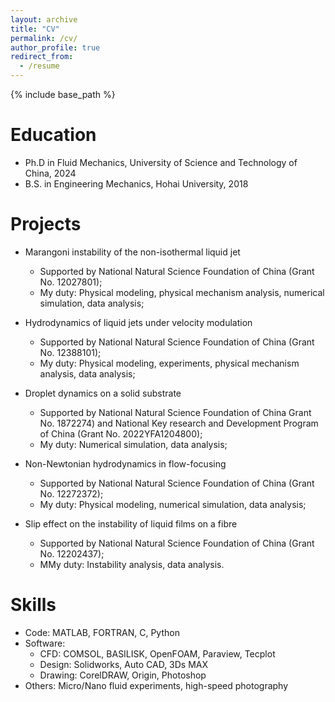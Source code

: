 ```yaml
---
layout: archive
title: "CV"
permalink: /cv/
author_profile: true
redirect_from:
  - /resume
---
```


{% include base_path %}

Education
======
* Ph.D in Fluid Mechanics, University of Science and Technology of China, 2024
* B.S. in Engineering Mechanics, Hohai University, 2018

Projects
======
* Marangoni instability of the non-isothermal liquid jet
  * Supported by National Natural Science Foundation of China (Grant No. 12027801);
  * My duty: Physical modeling, physical mechanism analysis, numerical simulation, data analysis;

* Hydrodynamics of liquid jets under velocity modulation
  * Supported by National Natural Science Foundation of China (Grant No. 12388101);
  * My duty: Physical modeling, experiments, physical mechanism analysis, data analysis;

* Droplet dynamics on a solid substrate
  * Supported by National Natural Science Foundation of China Grant No. 1872274) and National Key research and Development Program of China (Grant No. 2022YFA1204800);
  * My duty: Numerical simulation, data analysis;
 
* Non-Newtonian hydrodynamics in flow-focusing
  * Supported by National Natural Science Foundation of China (Grant No. 12272372);
  * My duty: Physical modeling, numerical simulation, data analysis;

* Slip effect on the instability of liquid films on a fibre
  * Supported by National Natural Science Foundation of China (Grant No. 12202437);
  * MMy duty: Instability analysis, data analysis.



Skills
======
* Code: MATLAB, FORTRAN, C, Python
* Software: 
  * CFD: COMSOL, BASILISK, OpenFOAM, Paraview, Tecplot
  * Design: Solidworks, Auto CAD, 3Ds MAX
  * Drawing: CorelDRAW, Origin, Photoshop
* Others: Micro/Nano fluid experiments, high-speed photography




